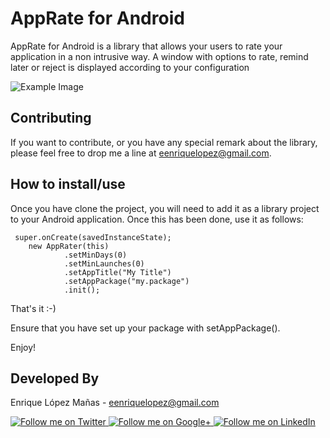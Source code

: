 AppRate for Android
=============

AppRate for Android is a library that allows your users to rate your application in a non intrusive way. A window with options to rate, remind later or reject is displayed according to your configuration

![Example Image][1]

Contributing
------------

If you want to contribute, or you have any special remark about the library, please feel free to drop me a line at eenriquelopez@gmail.com.


How to install/use
------------------

Once you have clone the project, you will need to add it as a library project to your Android application. Once this has been done, use it as follows:

     super.onCreate(savedInstanceState);
        new AppRater(this)
                .setMinDays(0)
                .setMinLaunches(0)
                .setAppTitle("My Title")
                .setAppPackage("my.package")
                .init();


That's it :-)

Ensure that you have set up your package with setAppPackage().

Enjoy!

Developed By
--------------------

Enrique López Mañas - <eenriquelopez@gmail.com>

<a href="https://twitter.com/eenriquelopez">
  <img alt="Follow me on Twitter"
       src="https://raw.github.com/kikoso/android-stackblur/master/art/twitter.png" />
</a>
<a href="https://plus.google.com/103250453274111396206">
  <img alt="Follow me on Google+"
       src="https://raw.github.com/kikoso/android-stackblur/master/art/google-plus.png" />
</a>
<a href="http://de.linkedin.com/pub/enrique-l%C3%B3pez-ma%C3%B1as/15/4a9/876">
  <img alt="Follow me on LinkedIn"
       src="https://raw.github.com/kikoso/android-stackblur/master/art/linkedin.png" />
       
[1]: https://raw.github.com/kikoso/AppRate-for-Android/master/art/screenshot.png
